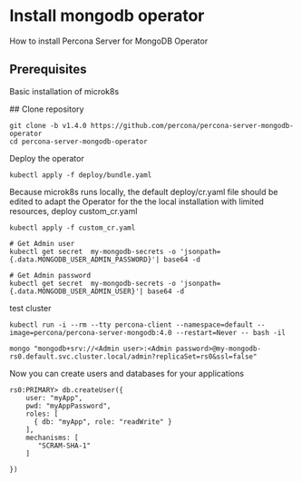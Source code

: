 # Install mongodb operator

How to install Percona Server for MongoDB Operator

## Prerequisites

Basic installation of microk8s

## Clone repository

```shell
git clone -b v1.4.0 https://github.com/percona/percona-server-mongodb-operator
cd percona-server-mongodb-operator
```

Deploy the operator

```shell
kubectl apply -f deploy/bundle.yaml
```

Because microk8s runs locally, the default deploy/cr.yaml file should be edited to adapt the Operator for the the local installation with limited resources, deploy custom_cr.yaml

```shell
kubectl apply -f custom_cr.yaml
```

```shell
# Get Admin user
kubectl get secret  my-mongodb-secrets -o 'jsonpath={.data.MONGODB_USER_ADMIN_PASSWORD}'| base64 -d

# Get Admin password
kubectl get secret  my-mongodb-secrets -o 'jsonpath={.data.MONGODB_USER_ADMIN_USER}'| base64 -d
```

test cluster

```shell
kubectl run -i --rm --tty percona-client --namespace=default --image=percona/percona-server-mongodb:4.0 --restart=Never -- bash -il
```

```shell
mongo "mongodb+srv://<Admin user>:<Admin password>@my-mongodb-rs0.default.svc.cluster.local/admin?replicaSet=rs0&ssl=false"
```

Now you can create users and databases for your applications

```mongo
rs0:PRIMARY> db.createUser({
    user: "myApp",
    pwd: "myAppPassword",
    roles: [
      { db: "myApp", role: "readWrite" }
    ],
    mechanisms: [
       "SCRAM-SHA-1"
    ]

})
```
